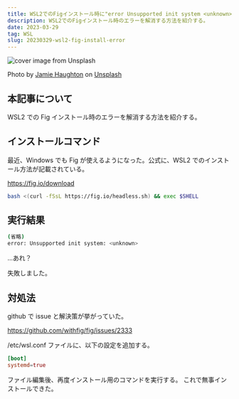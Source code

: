 ```yaml
---
title: WSL2でのFigインストール時に"error Unsupported init system <unknown>"と出るときの対処法
description: WSL2でのFigインストール時のエラーを解消する方法を紹介する。
date: 2023-03-29
tag: WSL
slug: 20230329-wsl2-fig-install-error
---
```


![cover image from Unsplash](/assets/blog/20230329-wsl2-fig-install-error/cover.webp)

Photo by [Jamie Haughton](https://unsplash.com/photos/Z05GiksmqYU) on [Unsplash](https://unsplash.com/)

## 本記事について

WSL2 での Fig インストール時のエラーを解消する方法を紹介する。

## インストールコマンド

最近、Windows でも Fig が使えるようになった。公式に、WSL2 でのインストール方法が記載されている。

https://fig.io/download

```bash
bash <(curl -fSsL https://fig.io/headless.sh) && exec $SHELL
```

## 実行結果

```bash
(省略)
error: Unsupported init system: <unknown>
```

...あれ？

失敗しました。

## 対処法

github で issue と解決策が挙がっていた。

https://github.com/withfig/fig/issues/2333

/etc/wsl.conf ファイルに、以下の設定を追加する。

```:wsl.conf
[boot]
systemd=true
```

ファイル編集後、再度インストール用のコマンドを実行する。
これで無事インストールできた。
